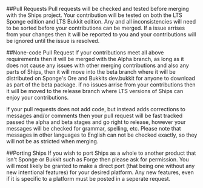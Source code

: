 ##Pull Requests
Pull requests will be checked and tested before merging with the Ships project. 
Your contribution will be tested on both the LTS Sponge edition and LTS Bukkit edition. Any and all inconsistencies will need to be sorted before your contributions can be merged. 
If a issue arrises from your changes then it will be reported to you and your contributions will be ignored until the issue is resolved. 

##None-code Pull Request
If your contributions meet all above requirements then it will be merged with the Alpha branch, as long as it does not cause any issues with other merging contributions and also any parts of Ships, then it will move into the beta branch where it will be distributed on Sponge's Ore and Bukkits dev.bukkit for anyone to download as part of the beta package. if no issues arrise from your contributions then it will be moved to the release branch where LTS versions of Ships can enjoy your contributions.

if your pull requests does not add code, but instead adds corrections to messages and/or comments then your pull request will be fast tracked passed the alpha and beta stages and go right to release, however your messages will be checked for grammar, spelling, etc. Please note that messages in other languages to English can not be checked exactly, so they will not be as stricted when merging. 

##Porting Ships
If you wish to port Ships as a whole to another product that isn't Sponge or Bukkit such as Forge then please ask for permission. You will most likely be granted to make a direct port (that being one without any new intentional features) for your desired platform. Any new features, even if it is specific to a platform must be posted in a seperate request. 
